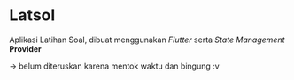 # Latsol

Aplikasi Latihan Soal, dibuat menggunakan *Flutter* serta *State Management* **Provider**

->  belum diteruskan karena mentok waktu dan bingung :v